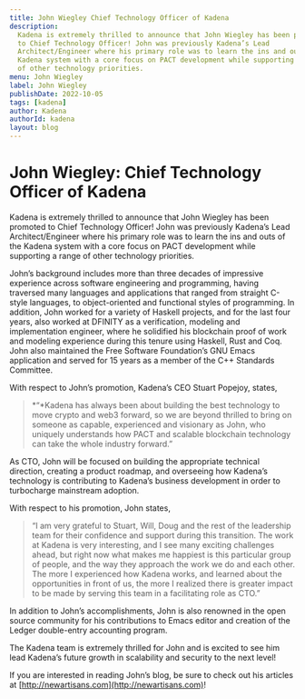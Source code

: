 ```yaml
---
title: John Wiegley Chief Technology Officer of Kadena
description:
  Kadena is extremely thrilled to announce that John Wiegley has been promoted
  to Chief Technology Officer! John was previously Kadena’s Lead
  Architect/Engineer where his primary role was to learn the ins and outs of the
  Kadena system with a core focus on PACT development while supporting a range
  of other technology priorities.
menu: John Wiegley
label: John Wiegley
publishDate: 2022-10-05
tags: [kadena]
author: Kadena
authorId: kadena
layout: blog
---
```


# John Wiegley: Chief Technology Officer of Kadena

Kadena is extremely thrilled to announce that John Wiegley has been promoted to
Chief Technology Officer! John was previously Kadena’s Lead Architect/Engineer
where his primary role was to learn the ins and outs of the Kadena system with a
core focus on PACT development while supporting a range of other technology
priorities.

John’s background includes more than three decades of impressive experience
across software engineering and programming, having traversed many languages and
applications that ranged from straight C-style languages, to object-oriented and
functional styles of programming. In addition, John worked for a variety of
Haskell projects, and for the last four years, also worked at DFINITY as a
verification, modeling and implementation engineer, where he solidified his
blockchain proof of work and modeling experience during this tenure using
Haskell, Rust and Coq. John also maintained the Free Software Foundation’s GNU
Emacs application and served for 15 years as a member of the C++ Standards
Committee.

With respect to John’s promotion, Kadena’s CEO Stuart Popejoy, states,

> *“*Kadena has always been about building the best technology to move crypto
> and web3 forward, so we are beyond thrilled to bring on someone as capable,
> experienced and visionary as John, who uniquely understands how PACT and
> scalable blockchain technology can take the whole industry forward.”

As CTO, John will be focused on building the appropriate technical direction,
creating a product roadmap, and overseeing how Kadena’s technology is
contributing to Kadena’s business development in order to turbocharge mainstream
adoption.

With respect to his promotion, John states,

> “I am very grateful to Stuart, Will, Doug and the rest of the leadership team
> for their confidence and support during this transition. The work at Kadena is
> very interesting, and I see many exciting challenges ahead, but right now what
> makes me happiest is this particular group of people, and the way they
> approach the work we do and each other. The more I experienced how Kadena
> works, and learned about the opportunities in front of us, the more I realized
> there is greater impact to be made by serving this team in a facilitating role
> as CTO.”

In addition to John’s accomplishments, John is also renowned in the open source
community for his contributions to Emacs editor and creation of the Ledger
double-entry accounting program.

The Kadena team is extremely thrilled for John and is excited to see him lead
Kadena’s future growth in scalability and security to the next level!

If you are interested in reading John’s blog, be sure to check out his articles
at [http://newartisans.com](http://newartisans.com)!
